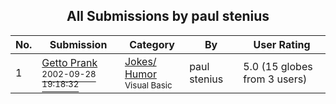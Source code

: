 ﻿<div align="center">

## All Submissions by paul stenius

</div>

No.  | Submission | Category | By   | User Rating
---- | ---------- | -------- | ---- | -----------
1 | [Getto Prank<br /><sup>2002-09-28 19:18:32</sup>](https://github.com/Planet-Source-Code/paul-stenius-getto-prank__1-39347) | [Jokes/ Humor<br /><sup>Visual Basic</sup>](../ByCategory/jokes-humor__1-40.md) | paul stenius | 5.0 (15 globes from 3 users)
